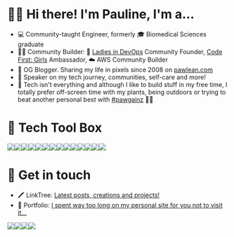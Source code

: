 # 👋🏻 Hi there! I'm Pauline, I'm a...

- 💻 Community-taught Engineer, formerly 🎓 Biomedical Sciences graduate
- 🙌🏻 Community Builder: 💜 [Ladies in DevOps](ladiesindevops.com/) Community Founder, [Code First: Girls](codefirstgirls.org.uk) Ambassador, ☁️ AWS Community Builder
- 📝 OG Blogger. Sharing my life in pixels since 2008 on [pawlean.com](https://pawlean.com/)
- 🎤 Speaker on my tech journey, communities, self-care and more!
- 🌳 Tech isn't everything and although I like to build stuff in my free time, I totally prefer off-screen time with my plants, being outdoors or trying to beat another personal best with [#pawgainz](https://twitter.com/hashtag/pawgainz) 💪🏼

# 🧰 Tech Tool Box

<img src="https://img.shields.io/badge/HTML5-E34F26?style=for-the-badge&logo=html5&logoColor=white
" /><img src="https://img.shields.io/badge/CSS3-1572B6?style=for-the-badge&logo=css3&logoColor=white
" /><img src="https://img.shields.io/badge/JavaScript-F7DF1E?style=for-the-badge&logo=javascript&logoColor=black
" /><img src="https://img.shields.io/badge/Sass-CC6699?style=for-the-badge&logo=sass&logoColor=white
" /><img src="https://img.shields.io/badge/React-20232A?style=for-the-badge&logo=react&logoColor=61DAFB
" /><img src="https://img.shields.io/badge/Bootstrap-563D7C?style=for-the-badge&logo=bootstrap&logoColor=white
" /><img src="https://img.shields.io/badge/Tailwind_CSS-38B2AC?style=for-the-badge&logo=tailwind-css&logoColor=white
" /><img src="https://img.shields.io/badge/Docker-2CA5E0?style=for-the-badge&logo=docker&logoColor=white
"><img src="https://img.shields.io/badge/kubernetes-326ce5.svg?&style=for-the-badge&logo=kubernetes&logoColor=white
"><img src="https://img.shields.io/badge/next.js-000000?style=for-the-badge&logo=nextdotjs&logoColor=white
"><img src="https://img.shields.io/badge/Git-F05032?style=for-the-badge&logo=git&logoColor=white
"><img src="https://img.shields.io/badge/GitKraken-179287?style=for-the-badge&logo=GitKraken&logoColor=white
"><img src="https://img.shields.io/badge/Amazon_AWS-232F3E?style=for-the-badge&logo=amazon-aws&logoColor=white
"><img src="https://img.shields.io/badge/Google%20Analytics-E37400?style=for-the-badge&logo=google%20analytics&logoColor=white
">

# 💌 Get in touch

- 🖍 LinkTree: [Latest posts, creations and projects!](https://linktr.ee/pawlean)
- 💜 Portfolio: [I spent way too long on my personal site for you not to visit it...](https://paulinenarvas.com)

<a href="https://twitter.com/paulienuh"><img src="https://img.shields.io/badge/Twitter-1DA1F2?style=for-the-badge&logo=twitter&logoColor=white"></a><a href="https://instagram.com/paw.lean"><img src="https://img.shields.io/badge/Instagram-E4405F?style=for-the-badge&logo=instagram&logoColor=white
"></a><a href="https://linkedin.com/in/pnarvas"><img src="https://img.shields.io/badge/LinkedIn-0077B5?style=for-the-badge&logo=linkedin&logoColor=white
"></a><a href="https://pawlean.com/youtube"><img src="https://img.shields.io/badge/YouTube-FF0000?style=for-the-badge&logo=youtube&logoColor=white"></a>
